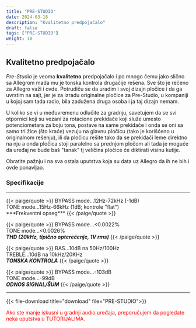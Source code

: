 ```yaml
---
title: "PRE-STUDIO"
date: 2024-03-18
description: "Kvalitetno predpojačalo"
draft: false
tags: ["PRE-STUDIO"]
weight: 10
---
```

## Kvalitetno predpojačalo

*Pre-Studio* je veoma **kvalitetno** predpojačalo i po mnogo čemu jako slično sa Allegrom mada mu je tonska kontrola drugačije rešena. Sve što je rečeno za Allegro važi i ovde. Potrudiču se da uradim i svoj dizajn pločice i da ga uvrstim na sajt, jer je za izradu originalne pločice za Pre-Studio, u kompaniji u kojoj sam tada radio, bila zadužena druga osoba i ja taj dizajn nemam.

U koliko se vi u međuvremenu odlučite za gradnju, savetujem da se svi otpornici koji su vezani za rotacione prekidače koji služe umesto potenciometara za boju tona, postave na same prekidače i onda se oni sa samo tri žice (što kraće) vezuju na glavnu pločicu (tako je korišćeno u originalnom rešenju), ili da pločicu rešite tako da se prekidači leme direktno na nju a onda pločica stoji paralelno sa prednjom pločom ali tada je moguće da uređaj ne bude baš "tanak" tj veličina pločice će diktirati visinu kutije.

Obratite pažnju i na sva ostala uputstva koja su data uz Allegro da ih ne bih i ovde ponavljao.

### Specifikacije
<hr>
{{< paige/quote >}}
BYPASS mode...12Hz-72kHz (-1dB)<br>TONE mode...15Hz-66kHz (1dB; kontrole "flat")<br>***Frekventni opseg***
{{< /paige/quote >}}

{{< paige/quote >}}
BYPASS mode...<0.0022%<br>TONE mode...<0.0026%<br>***THD (20kHz, tipično opterećenje, 1V rms)***
{{< /paige/quote >}}

{{< paige/quote >}}
BAS...10dB na 50Hz/100Hz<br>TREBLE...10dB na 10kHz/20KHz<br>***TONSKA KONTROLA***
{{< /paige/quote >}}

{{< paige/quote >}}
BYPASS mode...-103dB<br>TONE mode...-99dB<br>***ODNOS SIGNAL/ŠUM***
{{< /paige/quote >}}
<hr>

{{< file-download title="download" file="PRE-STUDIO">}}

<p style="color: red;" class="text-center">Ako ste manje iskusni u gradnji audio uređaja, preporučujem da pogledate neka uputstva u TUTORIJALIMA.</p>
